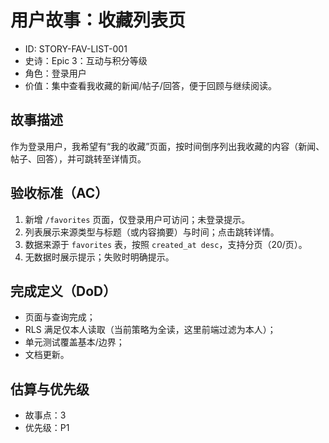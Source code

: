 # 用户故事：收藏列表页

- ID: STORY-FAV-LIST-001
- 史诗：Epic 3：互动与积分等级
- 角色：登录用户
- 价值：集中查看我收藏的新闻/帖子/回答，便于回顾与继续阅读。

## 故事描述

作为登录用户，我希望有“我的收藏”页面，按时间倒序列出我收藏的内容（新闻、帖子、回答），并可跳转至详情页。

## 验收标准（AC）

1. 新增 `/favorites` 页面，仅登录用户可访问；未登录提示。
2. 列表展示来源类型与标题（或内容摘要）与时间；点击跳转详情。
3. 数据来源于 `favorites` 表，按照 `created_at desc`，支持分页（20/页）。
4. 无数据时展示提示；失败时明确提示。

## 完成定义（DoD）

- 页面与查询完成；
- RLS 满足仅本人读取（当前策略为全读，这里前端过滤为本人）；
- 单元测试覆盖基本/边界；
- 文档更新。

## 估算与优先级

- 故事点：3
- 优先级：P1
